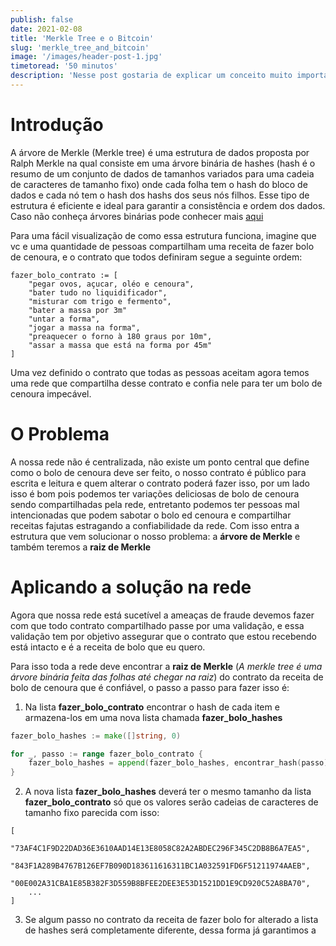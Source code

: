 ```yaml
---
publish: false
date: 2021-02-08
title: 'Merkle Tree e o Bitcoin'
slug: 'merkle_tree_and_bitcoin'
image: '/images/header-post-1.jpg'
timetoread: '50 minutos'
description: 'Nesse post gostaria de explicar um conceito muito importante na criptografia e que é aplicado na blockchain.'
---
```


# Introdução

A árvore de Merkle (Merkle tree) é uma estrutura de dados proposta por Ralph Merkle na qual consiste em uma árvore binária de hashes (hash é o resumo de um conjunto de dados de tamanhos variados para uma cadeia de caracteres de tamanho fixo) onde cada folha tem o hash do bloco de dados e cada nó tem o hash dos hashs dos seus nós filhos. Esse tipo de estrutura é eficiente e ideal para garantir a consistência e ordem dos dados. Caso não conheça árvores binárias pode conhecer mais [aqui](https://www.geeksforgeeks.org/binary-tree-data-structure/)

Para uma fácil visualização de como essa estrutura funciona, imagine que vc e uma quantidade de pessoas compartilham uma receita de fazer bolo de cenoura, e o contrato que todos definiram segue a seguinte ordem:

```
fazer_bolo_contrato := [
    "pegar ovos, açucar, oléo e cenoura",
    "bater tudo no liquidificador",
    "misturar com trigo e fermento",
    "bater a massa por 3m"
    "untar a forma",
    "jogar a massa na forma",
    "preaquecer o forno à 180 graus por 10m",
    "assar a massa que está na forma por 45m"
]
```

Uma vez definido o contrato que todas as pessoas aceitam agora temos uma rede que compartilha desse contrato e confia nele para ter um bolo de cenoura impecável. 

# O Problema

A nossa rede não é centralizada, não existe um ponto central que define como o bolo de cenoura deve ser feito, o nosso contrato é público para escrita e leitura e quem alterar o contrato poderá fazer isso, por um lado isso é bom pois podemos ter variações deliciosas de bolo de cenoura sendo compartilhadas pela rede, entretanto podemos ter pessoas mal intencionadas que podem sabotar o bolo ed cenoura e compartilhar receitas fajutas estragando a confiabilidade da rede. Com isso entra a estrutura que vem solucionar o nosso problema: a **árvore de Merkle** e também teremos a **raiz de Merkle**

# Aplicando a solução na rede

Agora que nossa rede está sucetível a ameaças de fraude devemos fazer com que todo contrato compartilhado passe por uma validação, e essa validação tem por objetivo assegurar que o contrato que estou recebendo está intacto e é a receita de bolo que eu quero.

Para isso toda a rede deve encontrar a **raiz de Merkle** (_A merkle tree é uma árvore binária feita das folhas até chegar na raiz_) do contrato da receita de bolo de cenoura que é confiável, o passo a passo para fazer isso é:

1. Na lista **fazer_bolo_contrato** encontrar o hash de cada item e armazena-los em uma nova lista chamada **fazer_bolo_hashes**

```go
fazer_bolo_hashes := make([]string, 0)

for _, passo := range fazer_bolo_contrato {
    fazer_bolo_hashes = append(fazer_bolo_hashes, encontrar_hash(passo))
}
```

2. A nova lista **fazer_bolo_hashes** deverá ter o mesmo tamanho da lista **fazer_bolo_contrato** só que os valores serão cadeias de caracteres de tamanho fixo parecida com isso:

```
[
    "73AF4C1F9D22DAD36E3610AAD14E13E8058C82A2ABDEC296F345C2DB8B6A7EA5",
    "843F1A289B4767B126EF7B090D183611616311BC1A032591FD6F51211974AAEB",
    "00E002A31CBA1E85B382F3D559B8BFEE2DEE3E53D1521DD1E9CD920C52A8BA70",
    ...
]
```

3. Se algum passo no contrato da receita de fazer bolo for alterado a lista de hashes será completamente diferente, dessa forma já garantimos a